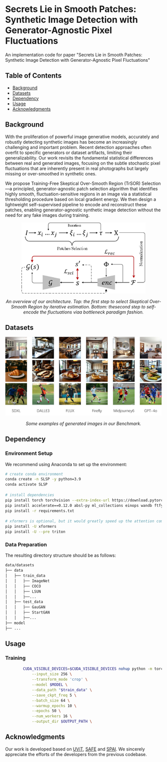 # Secrets Lie in Smooth Patches: Synthetic Image Detection with Generator-Agnostic Pixel Fluctuations

An implementation code for paper "Secrets Lie in Smooth Patches: Synthetic Image Detection with Generator-Agnostic Pixel Fluctuations"


## Table of Contents

- [Background](#background)
- [Datasets](#datasets)
- [Dependency](#dependency)
- [Usage](#usage)
- [Acknowledgments](#acknowledgments)


## Background

With the proliferation of powerful image generative models, accurately and robustly detecting synthetic images has become an increasingly challenging and important problem. Recent detection approaches often overfit to specific generators or dataset artifacts, limiting their generalizability. Our work revisits the fundamental statistical differences between real and generated images, focusing on the subtle stochastic pixel fluctuations that are inherently present in real photographs but largely missing or over-smoothed in synthetic ones.

We propose Training-Free Skeptical Over-Smooth Region (TrSOR) Selection—a principled, generator-agnostic patch selection algorithm that identifies highly smooth, fluctuation-sensitive regions in an image via a statistical thresholding procedure based on local gradient energy. We then design a lightweight self-supervised pipeline to encode and reconstruct these patches, enabling generator-agnostic synthetic image detection without the need for any fake images during training.

<p align='center'>  
  <img src='Figure/model.jpg' width='400'/>
</p>

<p align='center'>  
  <em>An overview of our architecture. Top: the first step to select Skeptical Over-Smooth Region by iterative estimation. Bottom: thesecond step to self-encode the fluctuations viaa bottleneck paradigm fashion.
</em>
</p>

## Datasets
<p align='center'>  
  <img src='Figure/data.jpg' width='600'/>
</p>



<p align='center'>  
  <em>Some examples of generated images in our Benchmark.
</em>
</p>


## Dependency

### Environment Setup
We recommend using Anaconda to set up the environment:

``` bash
# create conda environment
conda create -n SLSP -y python=3.9
conda activate SLSP

# install dependencies
pip install torch torchvision --extra-index-url https://download.pytorch.org/whl/cu116  # install torch-1.13.1
pip install accelerate==0.12.0 absl-py ml_collections einops wandb ftfy==6.1.1 transformers==4.23.1
pip install -r requirements.txt

# xformers is optional, but it would greatly speed up the attention computation.
pip install -U xformers
pip install -U --pre triton
```
### Data Preparation
The resulting directory structure should be as follows:

``` bash
data/datasets
├── data
│   ├── train_data
│   │   ├── ImageNet
│   │   ├── COCO
│   │   ├── LSUN
│   │   ├──...
│   ├── test_data
│   │   ├── GauGAN
│   │   ├── StartGAN
│   │   ├──...
├── model
├── ...
```

## Usage

### Training

```bash
        CUDA_VISIBLE_DEVICES=$CUDA_VISIBLE_DEVICES nohup python -m torch.distributed.launch $DISTRIBUTED_ARGS main_finetune.py \
            --input_size 256 \
            --transform_mode 'crop' \
            --model $MODEL \
            --data_path "$train_data" \
            --save_ckpt_freq 5 \
            --batch_size 64 \
            --warmup_epochs 10 \
            --epochs 50 \
            --num_workers 16 \
            --output_dir $OUTPUT_PATH \
```



## Acknowledgments

Our work is developed based on [UViT](https://github.com/baofff/U-ViT), [SAFE](https://github.com/Ouxiang-Li/SAFE/) and [SPAI](https://mever-team.github.io/spai). We sincerely appreciate the efforts of the developers from the previous codebase.

